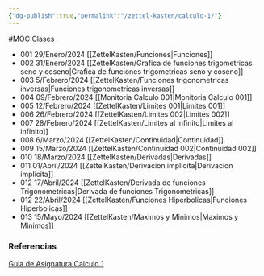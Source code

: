 ```yaml
---
{"dg-publish":true,"permalink":"/zettel-kasten/calculo-1/"}
---
```


#MOC
Clases
- 001 29/Enero/2024 [[ZettelKasten/Funciones\|Funciones]]
- 002 31/Enero/2024 [[ZettelKasten/Grafica de funciones trigometricas seno y coseno\|Grafica de funciones trigometricas seno y coseno]]
- 003 5/Febrero/2024 [[ZettelKasten/Funciones trigonometricas inversas\|Funciones trigonometricas inversas]]
- 004 09/Febrero/2024 [[Monitoria Calculo 001\|Monitoria Calculo 001]]
- 005 12/Febrero/2024 [[ZettelKasten/Limites 001\|Limites 001]]
- 006 26/Febrero/2024 [[ZettelKasten/Limites 002\|Limites 002]]
- 007 28/Febrero/2024 [[ZettelKasten/Limites al infinito\|Limites al infinito]]
- 008 6/Marzo/2024 [[ZettelKasten/Continuidad\|Continuidad]]
- 009 15/Marzo/2024 [[ZettelKasten/Continuidad 002\|Continuidad 002]]
- 010 18/Marzo/2024 [[ZettelKasten/Derivadas\|Derivadas]]
- 011 01/Abril/2024 [[ZettelKasten/Derivacion implicita\|Derivacion implicita]]
- 012 17/Abril/2024 [[ZettelKasten/Derivada de funciones Trigonometricas\|Derivada de funciones Trigonometricas]]
- 012 22/Abril/2024 [[ZettelKasten/Funciones Hiperbolicas\|Funciones Hiperbolicas]]
- 013 15/Mayo/2024 [[ZettelKasten/Maximos y Minimos\|Maximos y Minimos]]

### Referencias

[Guia de Asignatura  Calculo 1 ](https://docs.google.com/document/d/1zF320tPeUo_ueHYRxPsD2RlP2SDbdePSx6oP4iwRHSY/edit?usp=sharing)

